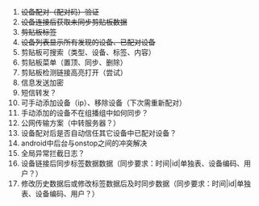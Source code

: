 1. ~~设备配对（配对码）验证~~
2. ~~设备连接后获取未同步剪贴板数据~~
3. ~~剪贴板标签~~
4. ~~设备列表显示所有发现的设备、已配对设备~~
5. 剪贴板可搜索（类型、设备、标签、内容）
6. 剪贴板菜单（置顶、同步、删除）
7. 剪贴板检测链接高亮打开（尝试）
8. 信息发送加密
9. 短信转发？
10. 可手动添加设备（ip）、移除设备（下次需重新配对）
11. 手动添加的设备不在组播组中如何同步？
12. 公网传输方案（中转服务器？）
13. 设备配对后是否自动信任其它设备中已配对设备？
14. android中后台与onstop之间的冲突解决
15. 全局异常拦截日志？
16. 设备链接后同步标签数据数据（同步要求：时间|id|单独表、设备编码、用户？） 
17. 修改历史数据后或修改标签数据后及时同步数据（同步要求：时间|id|单独表、设备编码、用户？）